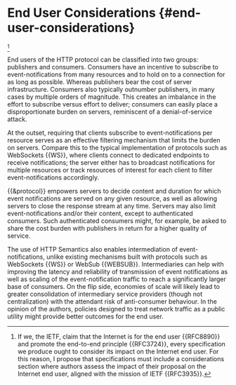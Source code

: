 # End User Considerations {#end-user-considerations}

[^End_User]

[^End_User]: If we, the IETF, claim that the Internet is for the end user {{RFC8890}} and promote the end-to-end principle {{RFC3724}}, every specification we produce ought to consider its impact on the Internet end user. For this reason, I propose that specifications must include a considerations section where authors assess the impact of their proposal on the Internet end user, aligned with the mission of IETF {{RFC3935}}.

End users of the HTTP protocol can be classified into two groups: publishers and consumers. Consumers have an incentive to subscribe to event-notifications from many resources and to hold on to a connection for as long as possible. Whereas publishers bear the cost of server infrastructure. Consumers also typically outnumber publishers, in many cases by multiple orders of magnitude. This creates an imbalance in the effort to subscribe versus effort to deliver; consumers can easily place a disproportionate burden on servers, reminiscent of a denial-of-service attack.

At the outset, requiring that clients subscribe to event-notifications per resource serves as an effective filtering mechanism that limits the burden on servers. Compare this to the typical implementation of protocols such as WebSockets {{WS}}, where clients connect to dedicated endpoints to receive notifications; the server either has to broadcast notifications for multiple resources or track resources of interest for each client to filter event-notifications accordingly.

{{&protocol}} empowers servers to decide content and duration for which event notifications are served on any given resource, as well as allowing servers to close the response stream at any time. Servers may also limit event-notifications and/or their content, except to authenticated consumers. Such authenticated consumers might, for example, be asked to share the cost burden with publishers in return for a higher quality of service.

The use of HTTP Semantics also enables intermediation of event-notifications, unlike existing mechanisms built with protocols such as WebSockets {{WS}} or WebSub {{WEBSUB}}. Intermediaries can help with improving the latency and reliability of transmission of event notifications as well as scaling of the event-notification traffic to reach a significantly larger base of consumers. On the flip side, economies of scale will likely lead to greater consolidation of intermediary service providers (though not centralization) with the attendant risk of anti-consumer behaviour. In the opinion of the authors, policies designed to treat network traffic as a public utility might provide better outcomes for the end user.
